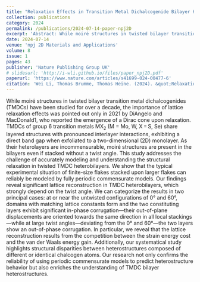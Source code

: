```yaml
---
title: "Relaxation Effects in Transition Metal Dichalcogenide Bilayer Heterostructures"
collection: publications
category: 2024
permalink: /publications/2024-07-14-paper-npj2D
excerpt: 'Abstract: While moiré structures in twisted bilayer transition metal dichalcogenides (TMDCs) have been studied for over a decade, the importance of lattice relaxation effects...'
date: 2024-07-14
venue: 'npj 2D Materials and Applications'
volume: 8
issue: 1
pages: 43
publisher: 'Nature Publishing Group UK'
# slidesurl: 'http://i-wli.github.io/files/paper_npj2D.pdf'
paperurl: 'https://www.nature.com/articles/s41699-024-00477-6'
citation: 'Wei Li, Thomas Brumme, Thomas Heine. (2024). &quot;Relaxation Effects in Transition Metal Dichalcogenide Bilayer Heterostructures.&quot; <i>npj 2D Materials and Applications</i>. 8(1), 43.'
---
```


While moiré structures in twisted bilayer transition metal dichalcogenides (TMDCs) have been studied for over a decade, the importance of lattice relaxation effects was pointed out only in 2021 by DiAngelo and MacDonald1, who reported the emergence of a Dirac cone upon relaxation. TMDCs of group 6 transition metals MX<sub>2</sub> (M = Mo, W, X = S, Se) share layered structures with pronounced interlayer interactions, exhibiting a direct band gap when exfoliated to a two-dimensional (2D) monolayer. As their heterolayers are incommensurable, moiré structures are present in the bilayers even if stacked without a twist angle. This study addresses the challenge of accurately modeling and understanding the structural relaxation in twisted TMDC heterobilayers. We show that the typical experimental situation of finite-size flakes stacked upon larger flakes can reliably be modeled by fully periodic commensurate models. Our findings reveal significant lattice reconstruction in TMDC heterobilayers, which strongly depend on the twist angle. We can categorize the results in two principal cases: at or near the untwisted configurations of 0° and 60°, domains with matching lattice constants form and the two constituting layers exhibit significant in-phase corrugation—their out-of-plane displacements are oriented towards the same direction in all local stackings—while at large twist angles—deviating from the 0° and 60°—the two layers show an out-of-phase corrugation. In particular, we reveal that the lattice reconstruction results from the competition between the strain energy cost and the van der Waals energy gain. Additionally, our systematical study highlights structural disparities between heterostructures composed of different or identical chalcogen atoms. Our research not only confirms the reliability of using periodic commensurate models to predict heterostructure behavior but also enriches the understanding of TMDC bilayer heterostructures.
